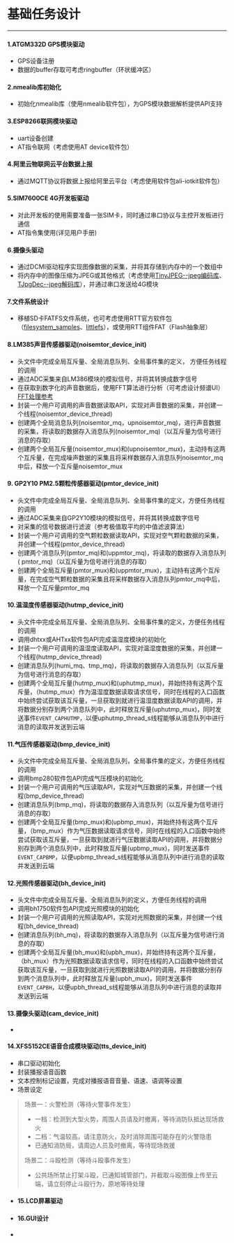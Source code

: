 # 基础任务设计

---

#### 1.ATGM332D GPS模块驱动

* GPS设备注册
* 数据的buffer存取可考虑ringbuffer（环状缓冲区）

#### 2.nmealib库初始化

* 初始化nmealib库（使用nmealib软件包），为GPS模块数据解析提供API支持

#### 3.ESP8266联网模块驱动

* uart设备创建
* AT指令联网（考虑使用AT device软件包）

#### 4.阿里云物联网云平台数据上报

* 通过MQTT协议将数据上报给阿里云平台（考虑使用软件包ali-iotkit软件包）

#### 5.SIM7600CE 4G开发板驱动

* 对此开发板的使用需要准备一张SIM卡，同时通过串口协议与主控开发板进行通信
* AT指令集使用(详见用户手册)

#### 6.摄像头驱动

* 通过DCMI驱动程序实现图像数据的采集，并将其存储到内存中的一个数组中
* 将内存中的图像压缩为JPEG或其他格式（考虑使用[TinyJPEG--jpeg编码库](https://github.com/StackYuan/TinyJPEG)、[TJpgDec--jpeg解码库](https://github.com/RT-Thread-packages/TJpgDec)），并通过串口发送给4G模块

#### 7.文件系统设计

* 移植SD卡FATFS文件系统，也可考虑使用RTT官方软件包（[filesystem_samples](https://github.com/RT-Thread-packages/filesystem-sample)、[littlefs](https://github.com/geniusgogo/littlefs)），或使用RTT组件FAT（Flash抽象层）

#### 8.LM385声音传感器驱动(noisemtor_device_init)

* 头文件中完成全局互斥量、全局消息队列、全局事件集的定义， 方便任务线程的调用
* 通过ADC采集来自LM386模块的模拟信号，并将其转换成数字信号
* 在获取到数字化的声音数据后，使用FFT算法进行分析（可考虑设计频谱UI）[FFT处理参考](https://blog.csdn.net/cheng_5230/article/details/84107173)
* 封装一个用户可调用的声音数据读取API，实现对声音数据的采集，并创建一个线程(noisemtor_device_thread)
* 创建两个全局消息队列(noisemtor_mq，upnoisemtor_mq)，进行声音数据的采集，将读取的数据存入消息队列(noisemtor_mq)（以互斥量为信号进行消息的存取）
* 创建两个全局互斥量(noisemtor_mux)和(upnoisemtor_mux)，主动持有这两个互斥量，在完成噪声数据的采集且将采样数据存入消息队列noisemtor_mq中后，释放一个互斥量noisemtor_mux 

#### 9. GP2Y10 PM2.5颗粒传感器驱动(pmtor_device_init)

* 头文件中完成全局互斥量、全局消息队列、全局事件集的定义，方便任务线程的调用
* 通过ADC采集来自GP2Y10模块的模拟信号，并将其转换成数字信号
* 对采集的信号数据进行滤波（参考极值取平均的中值滤波算法）
* 封装一个用户可调用的空气颗粒数据读取API，实现对空气颗粒数据的采集，并创建一个线程(pmtor_device_thread)
* 创建两个消息队列(pmtor_mq)和(uppmtor_mq)，将读取的数据存入消息队列( pmtor_mq)（以互斥量为信号进行消息的存取）
* 创建两个全局互斥量(pmtor_mux)和(uppmtor_mux)，主动持有这两个互斥量，在完成空气颗粒数据的采集且将采样数据存入消息队列pmtor_mq中后，释放一个互斥量pmtor_mq

#### 10.温湿度传感器驱动(hutmp_device_init)

* 头文件中完成全局互斥量、全局消息队列、全局事件集的定义，方便任务线程的调用
* 调用dhtxx或AHTxx软件包API完成温湿度模块的初始化
* 封装一个用户可调用的温湿度读取API，实现对温湿度数据的采集，并创建一个线程(hutmp_device_thread)
* 创建消息队列(humi_mq、tmp_mq)，将读取的数据存入消息队列（以互斥量为信号进行消息的存取）
* 创建两个全局互斥量(hutmp_mux)和(uphutmp_mux)，并始终持有这两个互斥量，（hutmp_mux）作为温湿度数据读取请求信号，同时在线程的入口函数中始终尝试获取该互斥量，一旦获取到就进行温湿度数据读取API的调用，并将数据分别存到两个消息队列中，此时释放互斥量(uphutmp_mux)，同时发送事件`EVENT_CAPHUTMP`，以便uphutmp_thread_s线程能够从消息队列中进行消息的读取并发送到云端

#### 11.气压传感器驱动(bmp_device_init)

* 头文件中完成全局互斥量、全局消息队列，全局事件集的定义，方便任务线程的调用
* 调用bmp280软件包API完成气压模块的初始化
* 封装一个用户可调用的气压读取API，实现对气压数据的采集，并创建一个线程(bmp_device_thread)
* 创建消息队列(bmp_mq)，将读取的数据存入消息队列（以互斥量为信号进行消息的存取）
* 创建两个全局互斥量(bmp_mux)和(upbmp_mux)，并始终持有这两个互斥量，（bmp_mux）作为气压数据读取请求信号，同时在线程的入口函数中始终尝试获取该互斥量，一旦获取到就进行气压数据读取API的调用，并将数据分别存到两个消息队列中，此时释放互斥量(upbmp_mux)，同时发送事件`EVENT_CAPBMP`，以便upbmp_thread_s线程能够从消息队列中进行消息的读取并发送到云端

#### 12.光照传感器驱动(bh_device_init)

* 头文件中完成全局互斥量、全局消息队列的定义，方便任务线程的调用
* 调用bh1750软件包API完成光照模块的初始化
* 封装一个用户可调用的光照读取API，实现对光照数据的采集，并创建一个线程(bh_device_thread)
* 创建消息队列(bh_mq)，将读取的数据存入消息队列（以互斥量为信号进行消息的存取）
* 创建两个全局互斥量(bh_mux)和(upbh_mux)，并始终持有这两个互斥量，（bh_mux）作为光照数据读取请求信号，同时在线程的入口函数中始终尝试获取该互斥量，一旦获取到就进行光照数据读取API的调用，并将数据分别存到两个消息队列中，此时释放互斥量(upbh_mux)，同时发送事件`EVENT_CAPBH`，以便upbh_thread_s线程能够从消息队列中进行消息的读取并发送到云端

#### 13.摄像头驱动(cam_device_init)

* 

#### 14.XFS5152CE语音合成模块驱动(tts_device_init)

* 串口驱动初始化
* 封装播报语音函数
* 文本控制标记设置，完成对播报语音音量、语速、语调等设置
* 场景设定

> 场景一：火警检测（等待火警事件发生）
>
> * 一档：检测到大型火势，周围人员请及时撤离，等待消防队抵达现场救火
> * 二档：气温较高，请注意防火，及时消除周围可能存在的火警隐患
> * 已通知消防局，请周边人员及时撤离，等待现场救援
>
> 场景二：斗殴检测（等待斗殴事件发生）
>
> * 公共场所禁止打架斗殴，已通知城管部门，并截取斗殴图像上传至云端，请立刻停止斗殴行为，原地等待处理

* #### 15.LCD屏幕驱动

* #### 16.GUI设计

* 
